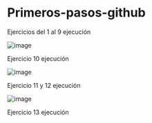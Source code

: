 # Primeros-pasos-github
Ejercicios del 1 al 9 ejecución

![image](https://github.com/user-attachments/assets/b145a2ba-2451-446f-8a84-c0a7f5a7b690)

Ejercicio 10 ejecución 

![image](https://github.com/user-attachments/assets/b06db3e2-ec76-4070-98a8-93134c04a951)

Ejercicio 11 y 12 ejecución

![image](https://github.com/user-attachments/assets/089a56b5-917c-4f06-a953-8be9cef35517)

Ejercicio 13 ejecución


